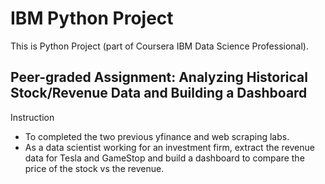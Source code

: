 # IBM Python Project
This is Python Project (part of Coursera IBM Data Science Professional).

## Peer-graded Assignment: Analyzing Historical Stock/Revenue Data and Building a Dashboard

Instruction
- To completed the two previous yfinance and web scraping labs.
- As a data scientist working for an investment firm, extract the revenue data for Tesla and GameStop and build a dashboard to compare the price of the stock vs the revenue. 
